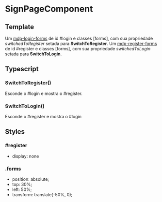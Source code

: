 # SignPageComponent

## Template
Um [mdp-login-forms](/Docs/src/app/components/forms/LoginForms.md) de id #login e classes \[forms\], com sua propriedade *switchedToRegister* setada para **SwitchToRegister**. Um [mdp-register-forms](/Docs/src/app/components/forms/RegisterForms.md) de id #register e classes \[forms\], com sua propriedade *switchedToLogin* setada para **SwitchToLogin**.

## Typescript
### SwitchToRegister()
Esconde o #login e mostra o #register.
### SwitchToLogin()
Esconde o #register e mostra o #login
## Styles
### \#register
- display: none 
### .forms
- position: absolute;
- top: 30%;
- left: 50%;
- transform: translate(-50%, 0);
